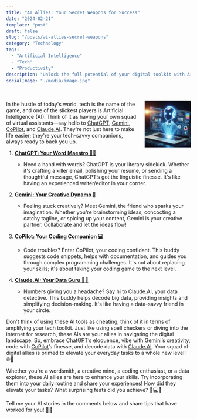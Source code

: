 ```yaml
---
title: "AI Allies: Your Secret Weapons for Success"
date: "2024-02-21"
template: "post"
draft: false
slug: "/posts/ai-allies-secret-weapons"
category: "Technology"
tags:
  - "Artificial Intelligence"
  - "Tech"
  - "Productivity"
description: "Unlock the full potential of your digital toolkit with Artificial Intelligence."
socialImage: "./media/image.jpg"

---
```

<div style="float: right; margin: 0 0 10px 20px; width: 25%;">
  <img src="./media/image.jpg" alt="AI allies" style="max-width: 100%; height: auto;">
</div>

In the hustle of today's world, tech is the name of the game, and one of the slickest players is Artificial Intelligence (AI). Think of it as having your own squad of virtual assistants—say hello to [ChatGPT](https://chat.openai.com/), [Gemini](https://gemini.google.com/), [CoPilot](https://copilot.microsoft.com/), and [Claude.AI](https://claude.ai/). They're not just here to make life easier; they're your tech-savvy companions, always ready to back you up.

1. [**ChatGPT: Your Word Maestro 🧙‍♂️**](https://chat.openai.com/)
   - Need a hand with words? ChatGPT is your literary sidekick. Whether it's crafting a killer email, polishing your resume, or sending a thoughtful message, ChatGPT’s got the linguistic finesse. It's like having an experienced writer/editor in your corner.

2. [**Gemini: Your Creative Dynamo 🚀**](https://gemini.google.com/)
   - Feeling stuck creatively? Meet Gemini, the friend who sparks your imagination. Whether you're brainstorming ideas, concocting a catchy tagline, or spicing up your content, Gemini is your creative partner. Collaborate and let the ideas flow!

3. [**CoPilot: Your Coding Companion 💻**](https://copilot.microsoft.com/)
   - Code troubles? Enter CoPilot, your coding confidant. This buddy suggests code snippets, helps with documentation, and guides you through complex programming challenges. It's not about replacing your skills; it's about taking your coding game to the next level.

4. [**Claude.AI: Your Data Guru 🕵️‍♂️**](https://claude.ai/)
   - Numbers giving you a headache? Say hi to Claude.AI, your data detective. This buddy helps decode big data, providing insights and simplifying decision-making. It's like having a data-savvy friend in your circle.

Don't think of using these AI tools as cheating; think of it in terms of amplifying your tech toolkit. Just like using spell checkers or diving into the internet for research, these AIs are your allies in navigating the digital landscape. So, embrace [ChatGPT](https://chat.openai.com/)’s eloquence, vibe with [Gemini](https://gemini.google.com/)’s creativity, code with [CoPilot](https://copilot.microsoft.com/)’s finesse, and decode data with [Claude.AI](https://claude.ai/). Your squad of digital allies is primed to elevate your everyday tasks to a whole new level! 🌐🚀

Whether you're a wordsmith, a creative mind, a coding enthusiast, or a data explorer, these AI allies are here to enhance your skills. Try incorporating them into your daily routine and share your experiences! How did they elevate your tasks? What surprising feats did you achieve? 🚀💻✨

Tell me your AI stories in the comments below and share tips that have worked for you! 🤖👥
